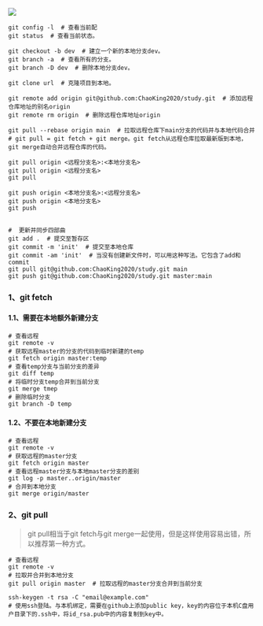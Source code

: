 

![](https://p6.toutiaoimg.com/origin/pgc-image/4f3beebebdd74d1fbabadd363e8f4405?from=pc)

~~~shell
git config -l  # 查看当前配
git status  # 查看当前状态。

git checkout -b dev  # 建立一个新的本地分支dev。
git branch -a  # 查看所有的分支。
git branch -D dev  # 删除本地分支dev。

git clone url  # 克隆项目到本地。

git remote add origin git@github.com:ChaoKing2020/study.git  # 添加远程仓库地址的别名origin
git remote rm origin  # 删除远程仓库地址origin

git pull --rebase origin main  # 拉取远程仓库下main分支的代码并与本地代码合并
# git pull = git fetch + git merge。git fetch从远程仓库拉取最新版到本地，git merge自动合并远程仓库的代码。

git pull origin <远程分支名>:<本地分支名>
git pull origin <远程分支名>
git pull

git push origin <本地分支名>:<远程分支名>
git push origin <本地分支名>
git push


#  更新并同步四部曲
git add .  # 提交至暂存区
git commit -m 'init'  # 提交至本地仓库
git commit -am 'init'  # 当没有创建新文件时，可以用这种写法。它包含了add和commit
git pull git@github.com:ChaoKing2020/study.git main
git push git@github.com:ChaoKing2020/study.git master:main
~~~



### 1、git fetch

#### 1.1、需要在本地额外新建分支

~~~shell
# 查看远程
git remote -v 
# 获取远程master的分支的代码到临时新建的temp
git fetch origin master:temp  
# 查看temp分支与当前分支的差异
git diff temp  
# 将临时分支temp合并到当前分支
git merge tmep
# 删除临时分支
git branch -D temp
~~~

#### 1.2、不要在本地新建分支

```shell
# 查看远程
git remote -v
# 获取远程的master分支
git fetch origin master  
# 查看远程master分支与本地master分支的差别
git log -p master..origin/master  
# 合并到本地分支
git merge origin/master
```

### 2、git pull

> git pull相当于git fetch与git merge一起使用，但是这样使用容易出错，所以推荐第一种方式。

```shell
# 查看远程
git remote -v
# 拉取并合并到本地分支
git pull origin master  # 拉取远程的master分支合并到当前分支
```



~~~shell
ssh-keygen -t rsa -C "email@example.com"
# 使用ssh登陆。与本机绑定，需要在github上添加public key，key的内容位于本机C盘用户目录下的.ssh中，将id_rsa.pub中的内容复制到key中。
~~~

